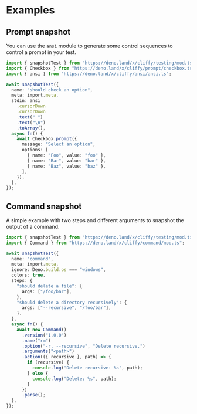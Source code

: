 # Examples

## Prompt snapshot

You can use the `ansi` module to generate some control sequences to control a
prompt in your test.

```ts
import { snapshotTest } from "https://deno.land/x/cliffy/testing/mod.ts";
import { Checkbox } from "https://deno.land/x/cliffy/prompt/checkbox.ts";
import { ansi } from "https://deno.land/x/cliffy/ansi/ansi.ts";

await snapshotTest({
  name: "should check an option",
  meta: import.meta,
  stdin: ansi
    .cursorDown
    .cursorDown
    .text(" ")
    .text("\n")
    .toArray(),
  async fn() {
    await Checkbox.prompt({
      message: "Select an option",
      options: [
        { name: "Foo", value: "foo" },
        { name: "Bar", value: "bar" },
        { name: "Baz", value: "baz" },
      ],
    });
  },
});
```

## Command snapshot

A simple example with two steps and different arguments to snapshot the output
of a command.

```ts
import { snapshotTest } from "https://deno.land/x/cliffy/testing/mod.ts";
import { Command } from "https://deno.land/x/cliffy/command/mod.ts";

await snapshotTest({
  name: "command",
  meta: import.meta,
  ignore: Deno.build.os === "windows",
  colors: true,
  steps: {
    "should delete a file": {
      args: ["/foo/bar"],
    },
    "should delete a directory recursively": {
      args: ["--recursive", "/foo/bar"],
    },
  },
  async fn() {
    await new Command()
      .version("1.0.0")
      .name("rm")
      .option("-r, --recursive", "Delete recursive.")
      .arguments("<path>")
      .action(({ recursive }, path) => {
        if (recursive) {
          console.log("Delete recursive: %s", path);
        } else {
          console.log("Delete: %s", path);
        }
      })
      .parse();
  },
});
```
